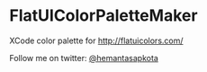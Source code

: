 FlatUIColorPaletteMaker
=======================

XCode color palette for http://flatuicolors.com/

Follow me on twitter: [@hemantasapkota](https://twitter.com/laex_pearl)
